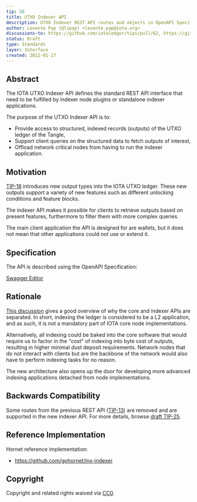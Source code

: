 ```yaml
---
tip: 26
title: UTXO Indexer API
description: UTXO Indexer REST API routes and objects in OpenAPI Specification
author: Levente Pap (@lzpap) <levente.pap@iota.org>
discussions-to: https://github.com/iotaledger/tips/pull/62, https://github.com/iotaledger/tips/discussions/53
status: Draft
type: Standards
layer: Interface
created: 2022-01-27
---
```


## Abstract

The IOTA UTXO Indexer API defines the standard REST API interface that need to be fulfilled by indexer node plugins
or standalone indexer applications.

The purpose of the UTXO Indexer API is to:
 - Provide access to structured, indexed records (outputs) of the UTXO ledger of the Tangle,
 - Support client queries on the structured data to fetch outputs of interest,
 - Offload network critical nodes from having to run the indexer application.

## Motivation

[TIP-18](https://github.com/iotaledger/tips/pull/38) introduces new output types into the IOTA UTXO ledger. These new
outputs support a variety of new features such as different unlocking conditions and feature blocks.

The indexer API makes it possible for clients to retrieve outputs based on present features, furthermore to filter them
with more complex queries.

The main client application the API is designed for are wallets, but it does not mean that other applications could
not use or extend it.

## Specification

The API is described using the OpenAPI Specification:

[Swagger Editor](https://editor.swagger.io/?url=https://raw.githubusercontent.com/iotaledger/tips/indexer-api/tips/TIP-0026/indexer-rest-api.yaml)

## Rationale

[This discussion](https://github.com/iotaledger/tips/discussions/53) gives a good overview of why the core and indexer
APIs are separated. In short, indexing the ledger is considered to be a L2 application, and as such, it is not a
mandatory part of IOTA core node implementations.

Alternatively, all indexing could be baked into the core software that would require us to factor in the "cost" of
indexing into byte cost of outputs, resulting in higher minimal dust deposit requirements. Network nodes that do not
interact with clients but are the backbone of the network would also have to perform indexing tasks for no reason.

The new architecture also opens up the door for developing more advanced indexing applications detached from node
implementations.

## Backwards Compatibility

Some routes from the previous REST API ([TIP-13](../TIP-0013/tip-0013.md)) are removed and are supported in the new
indexer API. For more details, browse [draft TIP-25](https://github.com/iotaledger/tips/pull/57).

## Reference Implementation

Hornet reference implementation:
 - https://github.com/gohornet/inx-indexer

## Copyright

Copyright and related rights waived via [CC0](https://creativecommons.org/publicdomain/zero/1.0/).
